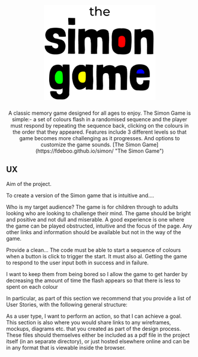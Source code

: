  <h1 style="text-align:center;" ><a href="https://fdeboo.github.io/simon/" target="_blank"><img src="/assets/images/logo.png" style="width:300px;" alt="Simon Logo"/></a></h1>

<div style="text-align:center">
A classic memory game designed for all ages to enjoy. The Simon Game is simple:- a set of colours flash in a randomised sequence and the player must respond by repeating the sequence back, clicking on the colours in the order that they appeared. Features include 3 different levels so that game becomes more challenging as it progresses. And options to customize the game sounds. [The Simon Game] (https://fdeboo.github.io/simon/ "The Simon Game")
</div>

## UX

Aim of the project.

To create a version of the Simon game that is intuitive and....

Who is my target audience? 
The game is for children through to adults looking who are looking to challenge their mind. The game should be bright and positive and not dull and miserable. A good experience is one where the game can be played obstructed, intuitive and the focus of the page. Any other links and information should be available but not in the way of the game. 


Provide a clean... The code must be able to start a sequence of colours when a button is click to trigger the start. It must also al. Getting the game to respond to the user input both in success and in failure.

I want to keep them from being bored so I allow the game to get harder by decreasing the amount of time the flash appears  so that there is less to spent on each colour





In particular, as part of this section we recommend that you provide a list of User Stories, with the following general structure:

As a user type, I want to perform an action, so that I can achieve a goal.
This section is also where you would share links to any wireframes, mockups, diagrams etc. that you created as part of the design process. These files should themselves either be included as a pdf file in the project itself (in an separate directory), or just hosted elsewhere online and can be in any format that is viewable inside the browser.